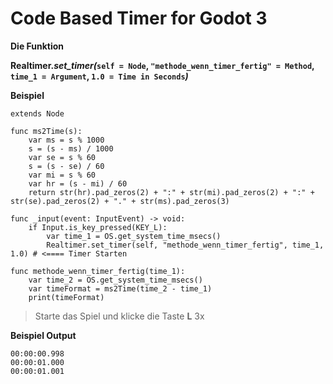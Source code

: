 # Code Based Timer for Godot 3


**Die Funktion**

**Realtimer._set_timer(_`self = Node`, `"methode_wenn_timer_fertig" = Method`, `time_1 = Argument`, `1.0 = Time in Seconds`_)_**


**Beispiel**

```
extends Node

func ms2Time(s):
    var ms = s % 1000
    s = (s - ms) / 1000
    var se = s % 60
    s = (s - se) / 60
    var mi = s % 60
    var hr = (s - mi) / 60
    return str(hr).pad_zeros(2) + ":" + str(mi).pad_zeros(2) + ":" + str(se).pad_zeros(2) + "." + str(ms).pad_zeros(3)

func _input(event: InputEvent) -> void:
    if Input.is_key_pressed(KEY_L):
        var time_1 = OS.get_system_time_msecs()
        Realtimer.set_timer(self, "methode_wenn_timer_fertig", time_1, 1.0) # <==== Timer Starten

func methode_wenn_timer_fertig(time_1):
    var time_2 = OS.get_system_time_msecs()
    var timeFormat = ms2Time(time_2 - time_1)
    print(timeFormat)

```

> Starte das Spiel und klicke die Taste **L** 3x

**Beispiel Output**

```
00:00:00.998
00:00:01.000
00:00:01.001
```
